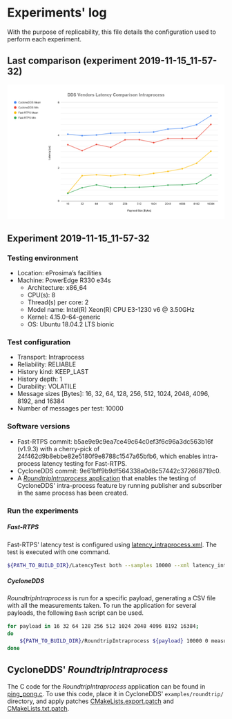 # Experiments' log
With the purpose of replicability, this file details the configuration used to perform each experiment.

## Last comparison (experiment 2019-11-15_11-57-32)
![](comparisons/2019-11-15_11-57-32.png)

## Experiment 2019-11-15_11-57-32

### Testing environment
* Location: eProsima’s facilities
* Machine: PowerEdge R330 e34s
    * Architecture: x86_64
    * CPU(s): 8
    * Thread(s) per core: 2
    * Model name: Intel(R) Xeon(R) CPU E3-1230 v6 @ 3.50GHz
    * Kernel: 4.15.0-64-generic
    * OS: Ubuntu 18.04.2 LTS bionic

### Test configuration
* Transport: Intraprocess
* Reliability: RELIABLE
* History kind: KEEP_LAST
* History depth: 1
* Durability: VOLATILE
* Message sizes [Bytes]: 16, 32, 64, 128, 256, 512, 1024, 2048, 4096, 8192, and 16384
* Number of messages per test: 10000

### Software versions
* Fast-RTPS commit: b5ae9e9c9ea7ce49c64c0ef3f6c96a3dc563b16f (v1.9.3) with a cherry-pick of 24f462d9b8ebbe82e5180f9e8788c1547a65bfb6, which enables intra-process latency testing for Fast-RTPS.
* CycloneDDS commit: 9e61bff9b9df564338a0d8c57442c372668719c0.
* A [*RoundtripIntraprocess* application](#cyclonedds-roundtripintraprocess) that enables the testing of CycloneDDS' intra-process feature by running publisher and subscriber in the same process has been created.

### Run the experiments
##### Fast-RTPS
Fast-RTPS' latency test is configured using [latency_intraprocess.xml](fastrtps/2019-11-15_11-57-32/latency_intraprocess.xml). The test is executed with one command.

```bash
${PATH_TO_BUILD_DIR}/LatencyTest both --samples 10000 --xml latency_intraprocess.xml --export_raw_data measurements.csv
```
##### CycloneDDS
*RoundtripIntraprocess* is run for a specific payload, generating a CSV file with all the measurements taken. To run the application for several payloads, the following `Bash` script can be used.
```bash
for payload in 16 32 64 128 256 512 1024 2048 4096 8192 16384;
do
    ${PATH_TO_BUILD_DIR}/RoundtripIntraprocess ${payload} 10000 0 measurements_${payload}.csv
done
```

## CycloneDDS' *RoundtripIntraprocess*
The C code for the *RoundtripIntraprocess* application can be found in [ping_pong.c](cyclonedds/roundtrip_intraprocess/ping_pong.c). To use this code, place it in CycloneDDS' `examples/roundtrip/` directory, and apply patches [CMakeLists.export.patch](cyclonedds/roundtrip_intraprocess/CMakeLists.export.patch) and [CMakeLists.txt.patch](cyclonedds/roundtrip_intraprocess/CMakeLists.txt.patch).


